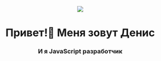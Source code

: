 
<div class='header' align='center'>
<img src='https://media.giphy.com/media/v1.Y2lkPTc5MGI3NjExNGN0MGlhczNrc3RzdGVvN2gxbWN5ODg2OXpyZGVjYjJtNHp6cGV4ZyZlcD12MV9pbnRlcm5hbF9naWZfYnlfaWQmY3Q9Zw/14v8A3AX3A8lu8/giphy.gif' h1ight='50%'>

<!-- <img src='https://media.giphy.com/media/v1.Y2lkPTc5MGI3NjExaXJ5dTRhOHJsNm1qMTVhNnEzdTNpMTA0cnY0ZmU5Z2xvZHAwZzluaiZlcD12MV9pbnRlcm5hbF9naWZfYnlfaWQmY3Q9cw/BLkfqcO0c66Te6lD6M/giphy.gif' style="width: 200px;display:block; margin: 0px auto" >

<img src='https://media.giphy.com/media/v1.Y2lkPTc5MGI3NjExejBvYWVidGVodXR5bHU2b2JrMnAxYmRscDc3NHBseHZlbWdoeXM4diZlcD12MV9pbnRlcm5hbF9naWZfYnlfaWQmY3Q9cw/YRsqNbY3p8wwTB31VR/giphy.gif' style="width: 200px;display:block; margin: 0px auto" > -->
<br>
<h1>Привет!👋 Меня зовут Денис</h1>
<h3> И я JavaScript разработчик </h3>
</div class='header'>

